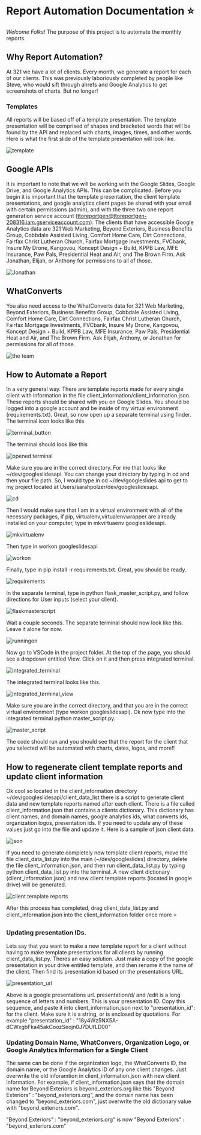 # Report Automation Documentation :star:

_Welcome Folks!_ The purpose of this project is to automate the monthly reports. 

## Why Report Automation?

 At 321 we have a lot of clients. Every month, we generate a report for each of our clients. This was previously laboriously completed by people like Steve, who would sift through ahrefs and Google Analytics to get screenshots of charts. But no longer! 

### Templates 

All reports will be based off of a template presentation. The template presentation will be comprised of shapes and bracketed words that will be found by the API and replaced with charts, images, times, and other words. Here is what the first slide of the template presentation will look like.

![template](screenshots_for_instructions/template_report.png)

## Google APIs

It is important to note that we will be working with the Google Slides, Google Drive, and Google Analytics APIs. This can be complicated. Before you begin it is important that the template presentation, the client template presentations, and google analytics client pages be shared with your email with certain permissions (admin), and with the three two one report generation service account (ttoreportgen@ttoreportgen-208316.iam.gserviceaccount.com). The clients that have accessible Google Analytics data are 321 Web Marketing, Beyond Exteriors, Business Benefits Group, Cobbdale Assisted Living, Comfort Home Care, Dirt Connections, Fairfax Christ Lutheran Church, Fairfax Mortgage Investments, FVCbank, Insure My Drone, Kangovou, Koncept Design + Build, KPPB Law, MFE Insurance, Paw Pals, Presidential Heat and Air, and The Brown Firm. Ask Jonathan, Elijah, or Anthony for permissions to all of those.

![Jonathan](https://pbs.twimg.com/profile_images/943675116088643584/pfXkruLy.jpg)

## WhatConverts

You also need access to the WhatConverts data for 321 Web Marketing, Beyond Exteriors, Business Benefits Group, Cobbdale Assisted Living, Comfort Home Care, Dirt Connections, Fairfax Christ Lutheran Church, Fairfax Mortgage Investments, FVCbank, Insure My Drone, Kangovou, Koncept Design + Build, KPPB Law, MFE Insurance, Paw Pals, Presidential Heat and Air, and The Brown Firm. Ask Elijah, Anthony, or Jonathan for permissions for all of those.

![the team](screenshots_for_instructions/the_team.png)

## How to Automate a Report

In a very general way. There are template reports made for every single client with information in the file 
client_information/client_information.json. These reports should be shared with you on Google Slides. You should be logged into a google
account and be inside of my virtual environment (requirements.txt). Great, so now open up a separate terminal using finder. The terminal icon looks like this

![terminal_button](https://cdn.dribbble.com/users/559169/screenshots/2456814/02-terminal_1x.png)

The terminal should look like this

![opened terminal](screenshots_for_instructions/open_terminal.png)

Make sure you are in the correct directory. For me that looks like ~/dev/googleslidesapi. You can change your directory by typing in cd and then your file path. So, I would type in cd ~/dev/googleslides api to get to my project located at Users/sarahpolzer/dev/googleslidesapi. 

![cd](screenshots_for_instructions/cd.png)

Then I would make sure that I am in a virtual environment with all of the necessary packages, if pip, virtualenv,virtualenvwrapper are already installed on your computer, type in mkvirtuaenv googleslidesapi.

![mkvirtualenv](screenshots_for_instructions/mkvirtualenv.png)

Then type in workon googleslidesapi

![workon](screenshots_for_instructions/workon.png)


Finally, type in pip install -r requirements.txt. Great, you should be ready. 

![requirements](screenshots_for_instructions/requirements.png)


In the separate terminal, type in python flask_master_script.py, and follow directions for User inputs (select your client).

![flaskmasterscript](screenshots_for_instructions/flask_master_script.png)


Wait a couple seconds. The separate terminal should now look like this. Leave it alone for now.

![runningon](screenshots_for_instructions/running_on.png)

Now go to VSCode in the project folder. At the top of the page, you should see a dropdown entitled View. Click on it and then press integrated terminal. 

![integrated_terminal](screenshots_for_instructions/integrated_terminal.png)


The integrated terminal looks like this.

![integrated_terminal_view](screenshots_for_instructions/integrated_terminal_view.png)


 Make sure you are in the correct directory, and that you are in the correct virtual environment (type workon googleslidesapi). Ok now type into the integrated terminal python master_script.py.

![master_script](screenshots_for_instructions/master_script.png)


The code should run and you should see that the report for the client that you selected will be automated with charts, dates, logos, and more!!


## How to regenerate client template reports and update client information

Ok cool so located in the client_information directory ~/dev/googleslidesapi/client_data_list there is a script to generate client data and new template reports named after each client. There is a file called client_information.json that contains a clients dictionary. This dictionary has client names, and domain names, google analytics ids, what converts ids, organization logos, presentation ids. If you need to update any of these values just go into the file and update it. Here  is a sample of json client data.

![json](screenshots_for_instructions/json_example.png)



 If you need to generate completely new template client reports, move the file client_data_list.py into the main (~/dev/googleslides) directory, delete the file client_information.json, and then run client_data_list.py by typing python client_data_list.py into the terminal. A new client dictionary (client_information.json) and new client template reports (located in google drive) will be generated. 

![client template reports](screenshots_for_instructions/client_template_reports.png)


  After this process has completed, drag client_data_list.py and client_information.json into the client_information folder once more :star:


 ### Updating presentation IDs.

 Lets say that you want to make a new template report for a client without having to make template presentations for all clients by running client_data_list.py. Theres an easy solution. Just make a copy of the google presentation in your drive entitled template, and then rename it the name of the client. Then find its presentation id based on the presentations URL.


![presentation_url](screenshots_for_instructions/presentation_url.png)

Above is a google presentations url. presentation/d/ and /edit is a long sequence of letters and numbers. This is your presentation ID. Copy this sequence, and paste it into client_information.json next to "presentation_id": for the client. Make sure it is a string, or is enclosed by quotations. For example "presentation_id" : "18y4Wz5NX5A-dCWxgbFka45akCoozSeojn0J7DUfLD00"

### Updating Domain Name, WhatConvers, Organization Logo, or Google Analytics Information for a Single Client

The same can be done if the organization logo, the WhatConverts ID, the domain name, or the Google Analytics ID of any one client changes. Just overwrite the old inforamtion in client_information.json with new client information. For example, if client_information.json says that the domain name for Beyond Exteriors is beyond_exteriors.org like this "Beyond Exteriors" : "beyond_exteriors.org", and the domain name has been changed to "beyond_exteriors.com", just overwrite the old dictionary value with "beyond_exteriors.com". 

"Beyond Exteriors" : "beyond_exteriors.org" is now "Beyond Exteriors" : "beyond_exteriors.com"











